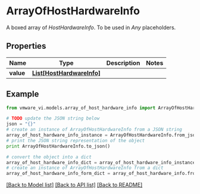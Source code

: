 # ArrayOfHostHardwareInfo

A boxed array of *HostHardwareInfo*. To be used in *Any* placeholders. 

## Properties
Name | Type | Description | Notes
------------ | ------------- | ------------- | -------------
**value** | [**List[HostHardwareInfo]**](HostHardwareInfo.md) |  | 

## Example

```python
from vmware_vi.models.array_of_host_hardware_info import ArrayOfHostHardwareInfo

# TODO update the JSON string below
json = "{}"
# create an instance of ArrayOfHostHardwareInfo from a JSON string
array_of_host_hardware_info_instance = ArrayOfHostHardwareInfo.from_json(json)
# print the JSON string representation of the object
print ArrayOfHostHardwareInfo.to_json()

# convert the object into a dict
array_of_host_hardware_info_dict = array_of_host_hardware_info_instance.to_dict()
# create an instance of ArrayOfHostHardwareInfo from a dict
array_of_host_hardware_info_form_dict = array_of_host_hardware_info.from_dict(array_of_host_hardware_info_dict)
```
[[Back to Model list]](../README.md#documentation-for-models) [[Back to API list]](../README.md#documentation-for-api-endpoints) [[Back to README]](../README.md)


